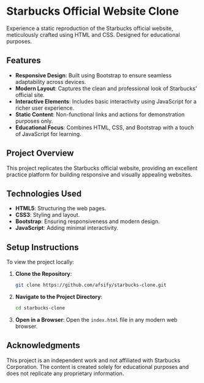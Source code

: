 # Starbucks Official Website Clone

Experience a static reproduction of the Starbucks official website, meticulously crafted using HTML and CSS. Designed for educational purposes.

## Features

- **Responsive Design**: Built using Bootstrap to ensure seamless adaptability across devices.
- **Modern Layout**: Captures the clean and professional look of Starbucks' official site.
- **Interactive Elements**: Includes basic interactivity using JavaScript for a richer user experience.
- **Static Content**: Non-functional links and actions for demonstration purposes only.
- **Educational Focus**: Combines HTML, CSS, and Bootstrap with a touch of JavaScript for learning.

## Project Overview

This project replicates the Starbucks official website, providing an excellent practice platform for building responsive and visually appealing websites.

## Technologies Used

- **HTML5**: Structuring the web pages.
- **CSS3**: Styling and layout.
- **Bootstrap**: Ensuring responsiveness and modern design.
- **JavaScript**: Adding minimal interactivity.

## Setup Instructions

To view the project locally:

1. **Clone the Repository**:
   ```bash
   git clone https://github.com/afsify/starbucks-clone.git
   ```

2. **Navigate to the Project Directory**:
   ```bash
   cd starbucks-clone
   ```

3. **Open in a Browser**:
   Open the `index.html` file in any modern web browser.

## Acknowledgments

This project is an independent work and not affiliated with Starbucks Corporation. The content is created solely for educational purposes and does not replicate any proprietary information.
